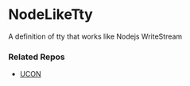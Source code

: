 # NodeLikeTty

A definition of tty that works like Nodejs WriteStream

### Related Repos

 - [UCON](https://github.com/UniCoderGroup/ucon/)

